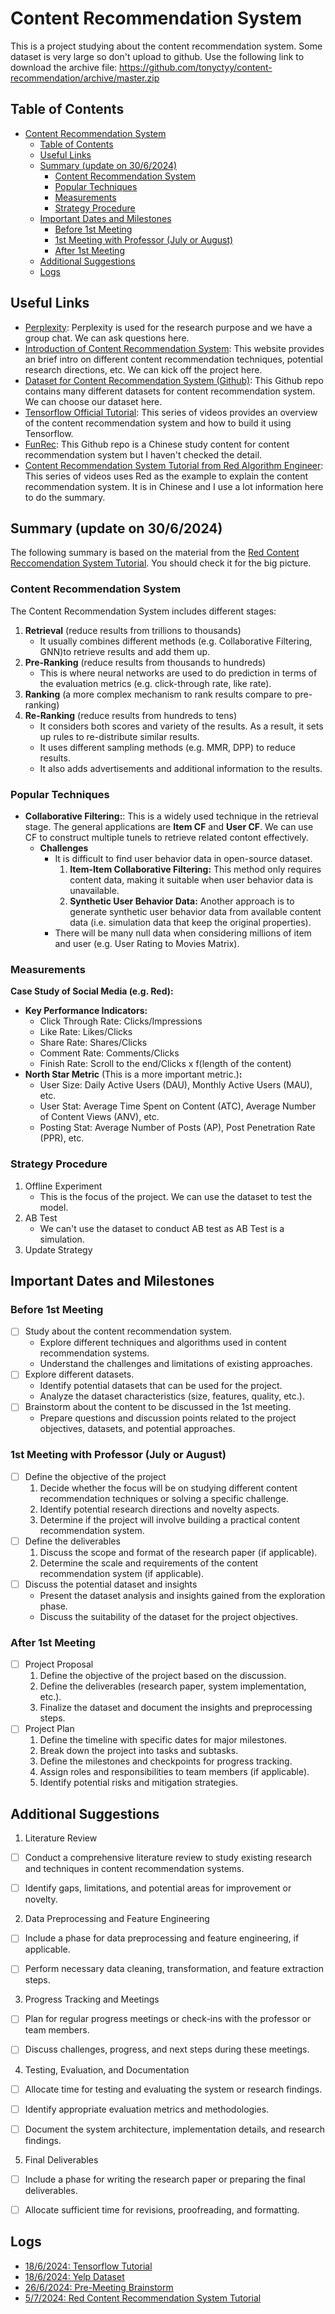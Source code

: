 # Content Recommendation System
This is a project studying about the content recommendation system. Some dataset is very large so don't upload to github. Use the following link to download the archive file: https://github.com/tonyctyy/content-recommendation/archive/master.zip

## Table of Contents
- [Content Recommendation System](#content-recommendation-system)
  - [Table of Contents](#table-of-contents)
  - [Useful Links](#useful-links)
  - [Summary (update on 30/6/2024)](#summary-update-on-3062024)
    - [Content Recommendation System](#content-recommendation-system-1)
    - [Popular Techniques](#popular-techniques)
    - [Measurements](#measurements)
    - [Strategy Procedure](#strategy-procedure)
  - [Important Dates and Milestones](#important-dates-and-milestones)
    - [Before 1st Meeting ](#before-1st-meeting-)
    - [1st Meeting with Professor (July or August) ](#1st-meeting-with-professor-july-or-august-)
    - [After 1st Meeting ](#after-1st-meeting-)
  - [Additional Suggestions](#additional-suggestions)
  - [Logs](#logs)



## Useful Links
- [Perplexity](https://www.perplexity.ai/collections/Content-Recommendation-FYP-r8AxwOpsSAyDXFh7Np00lg): Perplexity is used for the research purpose and we have a group chat. We can ask questions here.
- [Introduction of Content Recommendation System](https://slogix.in/phd-research-topics-in-recommender-systems-based-on-deep-learning/): This website provides an brief intro on different content recommendation techniques, potential research directions, etc. We can kick off the project here.
- [Dataset for Content Recommendation System (Github)](https://github.com/RUCAIBox/RecSysDatasets): This Github repo contains many different datasets for content recommendation system. We can choose our dataset here.
- [Tensorflow Official Tutorial](https://www.youtube.com/watch?v=BthUPVwA59s&list=PLQY2H8rRoyvy2MiyUBz5RWZr5MPFkV3qz&index=2): This series of videos provides an overview of the content recommendation system and how to build it using Tensorflow.
- [FunRec](https://github.com/datawhalechina/fun-rec?tab=readme-ov-file): This Github repo is a Chinese study content for content recommendation system but I haven't checked the detail.
- [Content Recommendation System Tutorial from Red Algorithm Engineer](https://youtu.be/5dTOPen28ts?si=qhYBTACSpeeFZXqk): This series of videos uses Red as the example to explain the content recommendation system. It is in Chinese and I use a lot information here to do the summary.



## Summary (update on 30/6/2024)
The following summary is based on the material from the [Red Content Reccomendation System Tutorial](logs/RedRS_Tutorial.md). You should check it for the big picture.
### Content Recommendation System
The Content Recommendation System includes different stages:
1. **Retrieval** (reduce results from trillions to thousands)
   - It usually combines different methods (e.g. Collaborative Filtering, GNN)to retrieve results and add them up. 
2. **Pre-Ranking** (reduce results from thousands to hundreds)
   - This is where neural networks are used to do prediction in terms of the evaluation metrics (e.g. click-through rate, like rate). 
3. **Ranking** (a more complex mechanism to rank results compare to pre-ranking)
4. **Re-Ranking** (reduce results from hundreds to tens)
   - It considers both scores and variety of the results. As a result, it sets up rules to re-distribute similar results.
   - It uses different sampling methods (e.g. MMR, DPP) to reduce results. 
   - It also adds advertisements and additional information to the results.


### Popular Techniques 
- **Collaborative Filtering:**: This is a widely used technique in the retrieval stage. The general applications are **Item CF** and **User CF**. We can use CF to construct multiple tunels to retrieve related contont effectively.
  - **Challenges**
    - It is difficult to find user behavior data in open-source dataset.
      1. **Item-Item Collaborative Filtering:** This method only requires content data, making it suitable when user behavior data is unavailable.
      2. **Synthetic User Behavior Data:** Another approach is to generate synthetic user behavior data from available content data (i.e. simulation data that keep the original properties).
    - There will be many null data when considering millions of item and user (e.g. User Rating to Movies Matrix).
  

### Measurements 
**Case Study of Social Media (e.g. Red):**
- **Key Performance Indicators:**
  - Click Through Rate: Clicks/Impressions
  - Like Rate: Likes/Clicks
  - Share Rate: Shares/Clicks
  - Comment Rate: Comments/Clicks
  - Finish Rate: Scroll to the end/Clicks x f(length of the content)
- **North Star Metric** (This is a more important metric.)**:**
  - User Size: Daily Active Users (DAU), Monthly Active Users (MAU), etc.
  - User Stat: Average Time Spent on Content (ATC), Average Number of Content Views (ANV), etc.
  - Posting Stat: Average Number of Posts (AP), Post Penetration Rate (PPR), etc.


### Strategy Procedure
1. Offline Experiment 
   - This is the focus of the project. We can use the dataset to test the model.
2. AB Test
   - We can't use the dataset to conduct AB test as AB Test is a simulation.
3. Update Strategy



## Important Dates and Milestones
### Before 1st Meeting <a name="before-1st-meeting"></a>
- [ ] Study about the content recommendation system.
  - Explore different techniques and algorithms used in content recommendation systems.
  - Understand the challenges and limitations of existing approaches.
- [ ] Explore different datasets.
  - Identify potential datasets that can be used for the project.
  - Analyze the dataset characteristics (size, features, quality, etc.).
- [ ] Brainstorm about the content to be discussed in the 1st meeting.
  - Prepare questions and discussion points related to the project objectives, datasets, and potential approaches.


### 1st Meeting with Professor (July or August) <a name="1st-meeting-with-professor-july-or-august"></a>
- [ ] Define the objective of the project
  1. Decide whether the focus will be on studying different content recommendation techniques or solving a specific challenge.
  2. Identify potential research directions and novelty aspects.
  3. Determine if the project will involve building a practical content recommendation system.
- [ ] Define the deliverables
  1. Discuss the scope and format of the research paper (if applicable).
  2. Determine the scale and requirements of the content recommendation system (if applicable).
- [ ] Discuss the potential dataset and insights
  - Present the dataset analysis and insights gained from the exploration phase.
  - Discuss the suitability of the dataset for the project objectives.


### After 1st Meeting <a name="after-1st-meeting"></a>
- [ ] Project Proposal
  1. Define the objective of the project based on the discussion.
  2. Define the deliverables (research paper, system implementation, etc.).
  3. Finalize the dataset and document the insights and preprocessing steps.
- [ ] Project Plan
  1. Define the timeline with specific dates for major milestones.
  2. Break down the project into tasks and subtasks.
  3. Define the milestones and checkpoints for progress tracking.
  4. Assign roles and responsibilities to team members (if applicable).
  5. Identify potential risks and mitigation strategies.



## Additional Suggestions
1. Literature Review 
- [ ] Conduct a comprehensive literature review to study existing research and techniques in content recommendation systems.
- [ ] Identify gaps, limitations, and potential areas for improvement or novelty.


2. Data Preprocessing and Feature Engineering
- [ ] Include a phase for data preprocessing and feature engineering, if applicable.
- [ ] Perform necessary data cleaning, transformation, and feature extraction steps.


3. Progress Tracking and Meetings 
- [ ] Plan for regular progress meetings or check-ins with the professor or team members.
- [ ] Discuss challenges, progress, and next steps during these meetings.


4. Testing, Evaluation, and Documentation 
- [ ] Allocate time for testing and evaluating the system or research findings.
- [ ] Identify appropriate evaluation metrics and methodologies.
- [ ] Document the system architecture, implementation details, and research findings.


5. Final Deliverables
- [ ] Include a phase for writing the research paper or preparing the final deliverables.
- [ ] Allocate sufficient time for revisions, proofreading, and formatting.



## Logs
- [18/6/2024: Tensorflow Tutorial](logs/tensorflow_tutorial.md)
- [18/6/2024: Yelp Dataset](logs/dataset/yelp.md)
- [26/6/2024: Pre-Meeting Brainstorm](logs/pre-meeting_brainstorm.md)
- [5/7/2024: Red Content Recommendation System Tutorial](logs/RedRS_tutorial.md)
